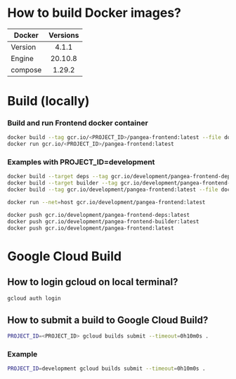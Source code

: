 # How to build Docker images?

|  Docker   | Versions      |
|---------- |:-------------:|
| Version   | 4.1.1         |
| Engine    | 20.10.8       |
| compose   | 1.29.2        |


# Build (locally)

### Build and run Frontend docker container
```sh
docker build --tag gcr.io/<PROJECT_ID>/pangea-frontend:latest --file dockerfiles/Dockerfile__Frontend .
docker run gcr.io/<PROJECT_ID>/pangea-frontend:latest
```

### Examples with PROJECT_ID=development
```sh
docker build --target deps --tag gcr.io/development/pangea-frontend-deps:latest --file dockerfiles/Dockerfile__Frontend .
docker build --target builder --tag gcr.io/development/pangea-frontend-builder:latest --file dockerfiles/Dockerfile__Frontend .
docker build --tag gcr.io/development/pangea-frontend:latest --file dockerfiles/Dockerfile__Frontend .

docker run --net=host gcr.io/development/pangea-frontend:latest

docker push gcr.io/development/pangea-frontend-deps:latest
docker push gcr.io/development/pangea-frontend-builder:latest
docker push gcr.io/development/pangea-frontend:latest
```

# Google Cloud Build

## How to login gcloud on local terminal?
```sh
gcloud auth login
```

## How to submit a build to Google Cloud Build?
```sh
PROJECT_ID=<PROJECT_ID> gcloud builds submit --timeout=0h10m0s .
```

### Example
```sh
PROJECT_ID=development gcloud builds submit --timeout=0h10m0s .
```
